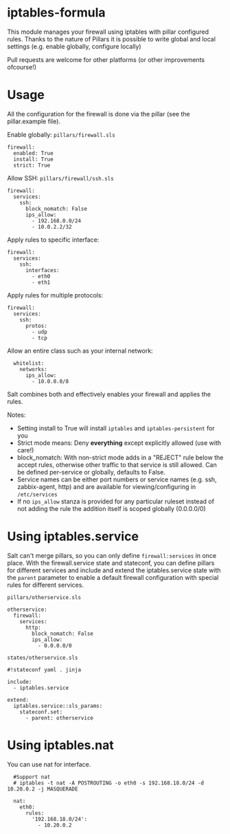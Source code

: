 iptables-formula
================

This module manages your firewall using iptables with pillar configured rules.
Thanks to the nature of Pillars it is possible to write global and local settings (e.g. enable globally, configure locally)

Pull requests are welcome for other platforms (or other improvements ofcourse!)

Usage
=====

All the configuration for the firewall is done via the pillar (see the pillar.example file).

Enable globally:
`pillars/firewall.sls`
```
firewall:
  enabled: True
  install: True  
  strict: True
```

Allow SSH:
`pillars/firewall/ssh.sls`
```
firewall:
  services:
    ssh:
      block_nomatch: False
      ips_allow:
        - 192.168.0.0/24
        - 10.0.2.2/32
```

Apply rules to specific interface:
```
firewall:
  services:
    ssh:
      interfaces:
        - eth0
        - eth1
```

Apply rules for multiple protocols:
```
firewall:
  services:
    ssh:
      protos:
        - udp
        - tcp
```

Allow an entire class such as your internal network:

```
  whitelist:
    networks:
      ips_allow:
        - 10.0.0.0/8
```

Salt combines both and effectively enables your firewall and applies the rules.

Notes:
 * Setting install to True will install `iptables` and `iptables-persistent` for you
 * Strict mode means: Deny **everything** except explicitly allowed (use with care!)
 * block_nomatch: With non-strict mode adds in a "REJECT" rule below the accept rules, otherwise other traffic to that service is still allowed. Can be defined per-service or globally, defaults to False.
 * Service names can be either port numbers or service names (e.g. ssh, zabbix-agent, http) and are available for viewing/configuring in `/etc/services`
 * If no `ips_allow` stanza is provided for any particular ruleset instead of not adding the rule the addition itself is scoped globally (0.0.0.0/0)

Using iptables.service
======================

Salt can't merge pillars, so you can only define `firewall:services` in once place. With the firewall.service state and stateconf, you can define pillars for different services and include and extend the iptables.service state with the `parent` parameter to enable a default firewall configuration with special rules for different services.

`pillars/otherservice.sls`
```
otherservice:
  firewall:
    services:
      http:
        block_nomatch: False
        ips_allow:
          - 0.0.0.0/0
```

`states/otherservice.sls`
```
#!stateconf yaml . jinja

include:
  - iptables.service

extend:
  iptables.service::sls_params:
    stateconf.set:
      - parent: otherservice
```

Using iptables.nat
==================

You can use nat for interface.

```
  #Support nat
  # iptables -t nat -A POSTROUTING -o eth0 -s 192.168.18.0/24 -d 10.20.0.2 -j MASQUERADE

  nat:
    eth0:
      rules:
        '192.168.18.0/24':
          - 10.20.0.2
```
